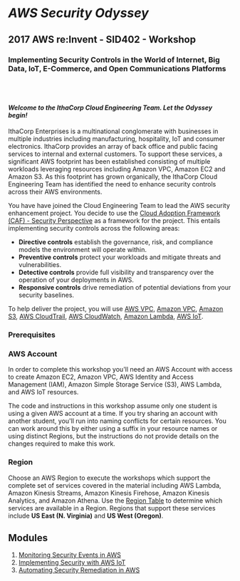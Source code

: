 # ___AWS Security Odyssey___

## 2017 AWS re:Invent - SID402 - Workshop
### Implementing Security Controls in the World of Internet, Big Data, IoT, E-Commerce, and Open Communications Platforms

<br><br>

#### ___Welcome to the IthaCorp Cloud Engineering Team. Let the Odyssey begin!___
<company name is TBD>

IthaCorp Enterprises is a multinational conglomerate with businesses in multiple industries including manufacturing, hospitality, IoT and consumer electronics. IthaCorp provides an array of back office and public facing services to internal and external customers. To support these services, a significant AWS footprint has been established consisting of multiple workloads leveraging resources including Amazon VPC, Amazon EC2 and Amazon S3. As this footprint has grown organically, the IthaCorp Cloud Engineering Team has identified the need to enhance security controls across their AWS environments.

You have have joined the Cloud Engineering Team to lead the AWS security enhancement project. You decide to use the [Cloud Adoption Framework (CAF) - Security Perspective](https://d0.awsstatic.com/whitepapers/AWS_CAF_Security_Perspective.pdf) as a framework for the project. This entails implementing security controls across the following areas:

- **Directive controls** establish the governance, risk, and compliance models the environment will operate within.
- **Preventive controls** protect your workloads and mitigate threats and vulnerabilities.
- **Detective controls** provide full visibility and transparency over the operation of your deployments in AWS.
- **Responsive controls** drive remediation of potential deviations from your security baselines.

To help deliver the project, you will use [AWS VPC](https://aws.amazon.com/ec2/), [Amazon VPC](https://aws.amazon.com/vpc/), [Amazon S3](https://aws.amazon.com/s3/), [AWS CloudTrail](https://aws.amazon.com/cloudtrail/), [AWS CloudWatch](https://aws.amazon.com/cloudwatch/), [Amazon Lambda](https://aws.amazon.com/lambda/), [AWS IoT](https://aws.amazon.com/iot/).

### Prerequisites

### AWS Account

In order to complete this workshop you'll need an AWS Account with access to create Amazon EC2, Amazon VPC, AWS Identity and Access Management (IAM), Amazon Simple Storage Service (S3), AWS Lambda, and AWS IoT resources.

The code and instructions in this workshop assume only one student is using a given AWS account at a time. If you try sharing an account with another student, you'll run into naming conflicts for certain resources. You can work around this by either using a suffix in your resource names or using distinct Regions, but the instructions do not provide details on the changes required to make this work.

### Region

Choose an AWS Region to execute the workshops which support the complete set of services covered in the material including AWS Lambda, Amazon Kinesis Streams, Amazon Kinesis Firehose, Amazon Kinesis Analytics, and Amazon Athena. Use the [Region Table](https://aws.amazon.com/about-aws/global-infrastructure/regional-product-services/) to determine which services are available in a Region. Regions that support these services include **US East (N. Virginia)** and **US West (Oregon)**.

## Modules

1. [Monitoring Security Events in AWS](1_MonitoringSecEvents)
2. [Implementing Security with AWS IoT](2_ImplementSecWithIoT)
3. [Automating Security Remediation in AWS](3_AutoSecRemediation)
